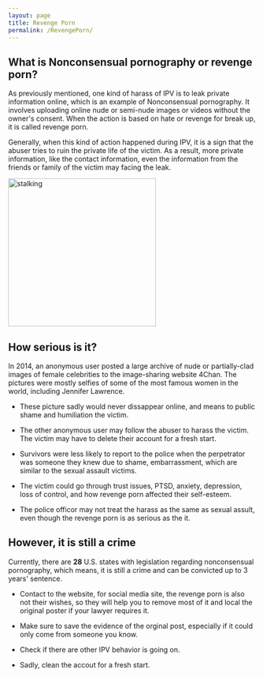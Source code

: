 ```yaml
---
layout: page
title: Revenge Porn
permalink: /RevengePorn/
---
```


<h2>What is Nonconsensual pornography or revenge porn?</h2>
As previously mentioned, one kind of harass of IPV is to leak private information online, which is an example of Nonconsensual pornography. It involves uploading online nude or semi-nude images or videos without the owner's consent. When the action is based on hate or revenge for break up, it is called revenge porn.

Generally, when this kind of action happened during IPV, it is a sign that the abuser tries to ruin the private life of the victim. As a result, more private information, like the contact information, even the information from the friends or family of the victim may facing the leak.

<img src="/livingpeacefully/social media.jpg" alt="stalking" width="300" height="300" />

<h2>How serious is it?</h2>
In 2014, an anonymous user posted a large archive of nude or partially-clad images of female celebrities to the image-sharing website 4Chan. The pictures were mostly selfies of some of the most famous women in the world, including Jennifer Lawrence. 

- These picture sadly would never dissappear online, and means to public shame and humiliation the victim.

- The other anonymous user may follow the abuser to harass the victim. The victim may have to delete their account for a fresh start.

- Survivors were less likely to report to the police when the perpetrator was someone they knew due to shame, embarrassment, which are similar to the sexual assault  victims.

- The victim could go through trust issues, PTSD, anxiety, depression, loss of control, and how revenge porn affected their self-esteem.

- The police officor may not treat the harass as the same as sexual assult, even though the revenge porn is as serious as the it.

<h2>However, it is still a crime</h2>

Currently, there are <strong>28</strong> U.S. states with legislation regarding nonconsensual pornography, which means, it is still a crime and can be convicted up to 3 years' sentence.

- Contact to the website, for social media site, the revenge porn is also not their wishes, so they will help you to remove most of it and local the original poster if your lawyer requires it.

- Make sure to save the evidence of the orginal post, especially if it could only come from someone you know.

- Check if there are other IPV behavior is going on.

- Sadly, clean the accout for a fresh start.


